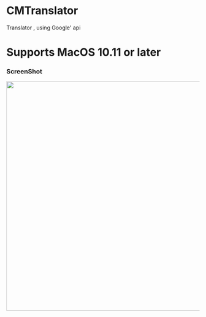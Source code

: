 # CMTranslator

Translator , using Google' api


# Supports MacOS 10.11 or later


### ScreenShot

<img src="https://crazy90.com/Crazy/Files/CMTrans.png" width="600"/> 


